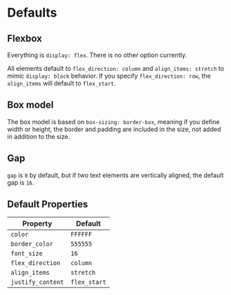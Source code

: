 # Defaults

## Flexbox
Everything is `display: flex`. There is no other option currently.

All elements default to `flex_direction: column` and `align_items: stretch` to mimic `display: block` behavior. If you specify `flex_direction: row`, the `align_items` will default to `flex_start`.

## Box model
The box model is based on `box-sizing: border-box`, meaning if you define width or height, the border and padding are included in the size, not added in addition to the size.

## Gap
`gap` is `0` by default, but if two text elements are vertically aligned, the default gap is `16`.

## Default Properties
| Property | Default |
| --- | --- |
| `color` | `FFFFFF` |
| `border_color` | `555555` |
| `font_size` | `16` |
| `flex_direction` | `column` |
| `align_items` | `stretch` |
| `justify_content` | `flex_start` |